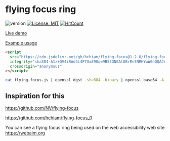 # flying focus ring

![version](https://img.shields.io/github/release/hchiam/flying-focus) [![License: MIT](https://img.shields.io/badge/License-MIT-yellow.svg)](https://opensource.org/licenses/MIT) [![HitCount](http://hits.dwyl.com/hchiam/flying-focus.svg)](http://hits.dwyl.com/hchiam/flying-focus)

[Live demo](https://codepen.io/hchiam/pen/MWKKxdW)

[Example usage](https://github.com/hchiam/flying-focus/blob/master/example-usage.html)

```html
<script
  src="https://cdn.jsdelivr.net/gh/hchiam/flying-focus@1.2.0/flying-focus.js"
  integrity="sha384-A1z+OV4iRAd4L4P7Um39Oqw9B53GNGAlOBrRe5NRHYwW6eQQAJAN3QIaJOCl1BP1"
  crossorigin="anonymous"
></script>
```

```bash
cat flying-focus.js | openssl dgst -sha384 -binary | openssl base64 -A
```

## Inspiration for this

<https://github.com/NV/flying-focus>

<https://github.com/hchiam/flying-focus_0>

You can see a flying focus ring being used on the web accessibility web site <https://webaim.org>
